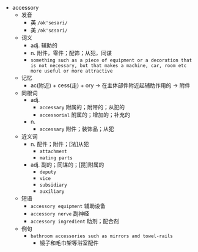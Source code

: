 - accessory
  - 发音
    - 英 `/ək'sesəri/`
    - 美 `/ək'sɛsəri/`
  - 词义
    - adj. 辅助的
    - n. 附件，零件；配饰；从犯，同谋
    - `something such as a piece of equipment or a decoration that is not necessary, but that makes a machine, car, room etc more useful or more attractive`
  - 记忆
    - ac(附近) + cess(走) + ory → 在主体部件附近起辅助作用的 → 附件
  - 同根词
    - adj.
      - `accessary` 附属的；附带的；从犯的
      - `accessorial` 附属的；增加的；补充的
    - n.
      - `accessary` 附件；装饰品；从犯
  - 近义词
    - n. 配件；附件；[法]从犯
      - `attachment`
      - `mating parts`
    - adj. 副的；同谋的；[昆]附属的
      - `deputy`
      - `vice`
      - `subsidiary`
      - `auxiliary`
  - 短语
    - `accessory equipment` 辅助设备 
    - `accessory nerve` 副神经 
    - `accessory ingredient` 助剂；配合剂 
  - 例句
    - `bathroom accessories such as mirrors and towel-rails`
      - 镜子和毛巾架等浴室配件


